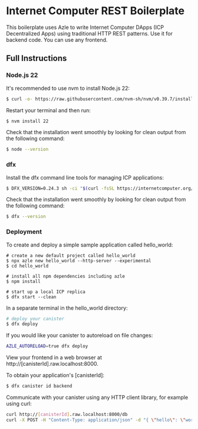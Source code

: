 # Internet Computer REST Boilerplate

This boilerplate uses Azle to write Internet Computer DApps (ICP Decentralized Apps) using traditional HTTP REST patterns. Use it for backend code. You can use any frontend.

## Full Instructions

### Node.js 22

It's recommended to use nvm to install Node.js 22:

```sh
$ curl -o- https://raw.githubusercontent.com/nvm-sh/nvm/v0.39.7/install.sh | bash
```

Restart your terminal and then run:

```sh
$ nvm install 22
```

Check that the installation went smoothly by looking for clean output from the following command:

```sh
$ node --version
```

### dfx

Install the dfx command line tools for managing ICP applications:

```sh
$ DFX_VERSION=0.24.3 sh -ci "$(curl -fsSL https://internetcomputer.org/install.sh)"
```

Check that the installation went smoothly by looking for clean output from the following command:

```sh
$ dfx --version
```

### Deployment

To create and deploy a simple sample application called hello_world:

```
# create a new default project called hello_world
$ npx azle new hello_world --http-server --experimental
$ cd hello_world

# install all npm dependencies including azle
$ npm install

# start up a local ICP replica
$ dfx start --clean
```

In a separate terminal in the hello_world directory:

```sh
# deploy your canister
$ dfx deploy
```

If you would like your canister to autoreload on file changes:

```sh
AZLE_AUTORELOAD=true dfx deploy
```

View your frontend in a web browser at http://[canisterId].raw.localhost:8000.

To obtain your application's [canisterId]:

```sh
$ dfx canister id backend
```

Communicate with your canister using any HTTP client library, for example using curl:

```sh
curl http://[canisterId].raw.localhost:8000/db
curl -X POST -H "Content-Type: application/json" -d "{ \"hello\": \"world\" }" http://[canisterId].raw.localhost:8000/db/update
```
